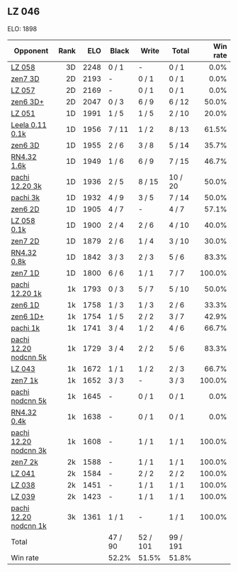 ## LZ 046 ##

ELO: 1898

Opponent | Rank | ELO | Black | Write | Total | Win rate
---------|-----:|----:|-------|-------|-------|-------:
[LZ 058](LZ%20058.md) | 3D | 2248 | 0 / 1 | - | 0 / 1 | 0.0%
[zen7 3D](zen7%203D.md) | 2D | 2193 | - | 0 / 1 | 0 / 1 | 0.0%
[LZ 057](LZ%20057.md) | 2D | 2169 | - | 0 / 1 | 0 / 1 | 0.0%
[zen6 3D+](zen6%203D+.md) | 2D | 2047 | 0 / 3 | 6 / 9 | 6 / 12 | 50.0%
[LZ 051](LZ%20051.md) | 1D | 1991 | 1 / 5 | 1 / 5 | 2 / 10 | 20.0%
[Leela 0.11 0.1k](Leela%200.11%200.1k.md) | 1D | 1956 | 7 / 11 | 1 / 2 | 8 / 13 | 61.5%
[zen6 3D](zen6%203D.md) | 1D | 1955 | 2 / 6 | 3 / 8 | 5 / 14 | 35.7%
[RN4.32 1.6k](RN4.32%201.6k.md) | 1D | 1949 | 1 / 6 | 6 / 9 | 7 / 15 | 46.7%
[pachi 12.20 3k](pachi%2012.20%203k.md) | 1D | 1936 | 2 / 5 | 8 / 15 | 10 / 20 | 50.0%
[pachi 3k](pachi%203k.md) | 1D | 1932 | 4 / 9 | 3 / 5 | 7 / 14 | 50.0%
[zen6 2D](zen6%202D.md) | 1D | 1905 | 4 / 7 | - | 4 / 7 | 57.1%
[LZ 058 0.1k](LZ%20058%200.1k.md) | 1D | 1900 | 2 / 4 | 2 / 6 | 4 / 10 | 40.0%
[zen7 2D](zen7%202D.md) | 1D | 1879 | 2 / 6 | 1 / 4 | 3 / 10 | 30.0%
[RN4.32 0.8k](RN4.32%200.8k.md) | 1D | 1842 | 3 / 3 | 2 / 3 | 5 / 6 | 83.3%
[zen7 1D](zen7%201D.md) | 1D | 1800 | 6 / 6 | 1 / 1 | 7 / 7 | 100.0%
[pachi 12.20 1k](pachi%2012.20%201k.md) | 1k | 1793 | 0 / 3 | 5 / 7 | 5 / 10 | 50.0%
[zen6 1D](zen6%201D.md) | 1k | 1758 | 1 / 3 | 1 / 3 | 2 / 6 | 33.3%
[zen6 1D+](zen6%201D+.md) | 1k | 1754 | 1 / 5 | 2 / 2 | 3 / 7 | 42.9%
[pachi 1k](pachi%201k.md) | 1k | 1741 | 3 / 4 | 1 / 2 | 4 / 6 | 66.7%
[pachi 12.20 nodcnn 5k](pachi%2012.20%20nodcnn%205k.md) | 1k | 1729 | 3 / 4 | 2 / 2 | 5 / 6 | 83.3%
[LZ 043](LZ%20043.md) | 1k | 1672 | 1 / 1 | 1 / 2 | 2 / 3 | 66.7%
[zen7 1k](zen7%201k.md) | 1k | 1652 | 3 / 3 | - | 3 / 3 | 100.0%
[pachi nodcnn 5k](pachi%20nodcnn%205k.md) | 1k | 1645 | - | 0 / 1 | 0 / 1 | 0.0%
[RN4.32 0.4k](RN4.32%200.4k.md) | 1k | 1638 | - | 0 / 1 | 0 / 1 | 0.0%
[pachi 12.20 nodcnn 3k](pachi%2012.20%20nodcnn%203k.md) | 1k | 1608 | - | 1 / 1 | 1 / 1 | 100.0%
[zen7 2k](zen7%202k.md) | 2k | 1588 | - | 1 / 1 | 1 / 1 | 100.0%
[LZ 041](LZ%20041.md) | 2k | 1584 | - | 2 / 2 | 2 / 2 | 100.0%
[LZ 038](LZ%20038.md) | 2k | 1451 | - | 1 / 1 | 1 / 1 | 100.0%
[LZ 039](LZ%20039.md) | 2k | 1423 | - | 1 / 1 | 1 / 1 | 100.0%
[pachi 12.20 nodcnn 1k](pachi%2012.20%20nodcnn%201k.md) | 3k | 1361 | 1 / 1 | - | 1 / 1 | 100.0%
Total | | | 47 / 90 | 52 / 101 | 99 / 191 | 
Win rate| | | 52.2% | 51.5% | 51.8% | 
